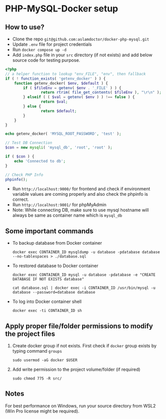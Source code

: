 # PHP-MySQL-Docker setup

## How to use?

- Clone the repo `git@github.com:aslamdoctor/docker-php-mysql.git`
- Update `.env` file for project credentials
- Run `docker compose up -d`
- Add `index.php` file in your `src` directory (if not exists) and add below source code for testing purpose.

```php
<?php
// a helper function to lookup "env_FILE", "env", then fallback
if ( ! function_exists( 'getenv_docker' ) ) {
	function getenv_docker( $env, $default ) {
		if ( $fileEnv = getenv( $env . '_FILE' ) ) {
				return rtrim( file_get_contents( $fileEnv ), "\r\n" );
		} elseif ( ( $val = getenv( $env ) ) !== false ) {
				return $val;
		} else {
				return $default;
		}
	}
}

echo getenv_docker( 'MYSQL_ROOT_PASSWORD', 'test' );

// Test DB Connection
$con = new mysqli( 'mysql_db', 'root', 'root' );

if ( $con ) {
	echo 'Connected to db';
}

// Check PHP Info
phpinfo();
```

- Run `http://localhost:9000/` for frontend and check if environment variable values are coming properly and also check the phpinfo is correct.
- Run `http://localhost:9001/` for phpMyAdmin
- Note: While connecting DB, make sure to use mysql hostname will always be same as container name which is `mysql_db`

## Some important commands

- To backup database from Docker container

  `docker exec CONTAINER_ID mysqldump -u database -pdatabase database --no-tablespaces > ./database.sql`

- To restored database to Docker container

  `docker exec CONTAINER_ID mysql -u database -pdatabase -e "CREATE DATABASE IF NOT EXISTS database"`

  `cat database.sql | docker exec -i CONTAINER_ID /usr/bin/mysql -u database --password=database database`

- To log into Docker container shell

  `docker exec -ti CONTAINER_ID sh`

## Apply proper file/folder permissions to modify the project files

1. Create docker group if not exists. First check if `docker` group exists by typing command `groups`

   `sudo usermod -aG docker $USER`

2. Add write permission to the project volume/folder (if required)

   `sudo chmod 775 -R src/`

## Notes

For best performance on Windows, run your source directory from WSL2 (Win Pro license might be required).
